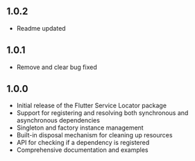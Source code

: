 ## 1.0.2

- Readme updated

## 1.0.1

- Remove and clear bug fixed

## 1.0.0

- Initial release of the Flutter Service Locator package
- Support for registering and resolving both synchronous and asynchronous dependencies
- Singleton and factory instance management
- Built-in disposal mechanism for cleaning up resources
- API for checking if a dependency is registered
- Comprehensive documentation and examples